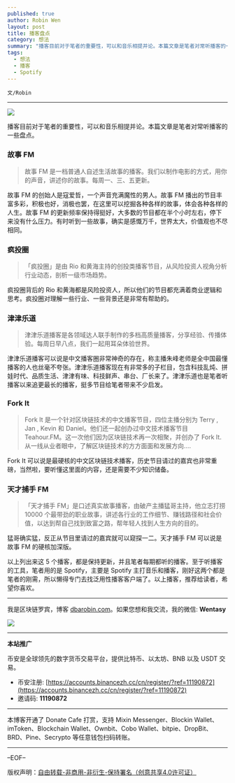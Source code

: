 ```yaml
---
published: true
author: Robin Wen
layout: post
title: 播客盘点
category: 想法
summary: "播客目前对于笔者的重要性，可以和音乐相提并论。本篇文章是笔者对常听播客的一些盘点。以上列出来这 5 个播客，都是保持更新，并且笔者每期都听的播客。至于听播客的工具，笔者用的是 Spotify，主要是 Spotify 主打音乐和播客，刚好这两个都是笔者的刚需，所以懒得专门去找泛用性播客客户端了。以上播客，推荐给读者，希望你喜欢。"
tags:
  - 想法
  - 播客
  - Spotify
---
```


`文/Robin`

***

![](https://cdn.dbarobin.com/cebgw5r.png)

播客目前对于笔者的重要性，可以和音乐相提并论。本篇文章是笔者对常听播客的一些盘点。

### 故事 FM

> 故事 FM 是一档普通人自述生活故事的播客。我们以制作电影的方式，用你的声音，讲述你的故事。每周一、三、五更新。

故事 FM 的创始人是寇爱哲，一个声音充满魔性的男人。故事 FM 播出的节目丰富多彩，积极也好，消极也罢，在这里可以挖掘各种各样的故事，体会各种各样的人生。故事 FM 的更新频率保持得挺好，大多数的节目都在半个小时左右，停下来没有什么压力。有时听到一些故事，确实是感慨万千，世界太大，价值观也不尽相同。

### 疯投圈

> 「疯投圈」是由 Rio 和黄海主持的创投类播客节目，从风险投资人视角分析行业动态，剖析一级市场趋势。

疯投圈背后的 Rio 和黄海都是风险投资人，所以他们的节目都充满着商业逻辑和思考。疯投圈对理解一些行业、一些背景还是非常有帮助的。

### 津津乐道

> 津津乐道播客是各领域达人联手制作的多档高质量播客，分享经验、传播体验。每周日早八点，我们一起用耳朵体验世界。

津津乐道播客可以说是中文播客圈非常神奇的存在，称主播朱峰老师是全中国最懂播客的人也丝毫不夸张。津津乐道播客现在有非常多的子栏目，包含科技乱炖、拼娃时代、品质生活、津津有味、科技鲜声、串台、厂长来了。津津乐道也是笔者听播客以来追更最长的播客，挺多节目给笔者带来不少启发。

### Fork It

> Fork It 是一个针对区块链技术的中文播客节目，四位主播分别为 Terry , Jan , Kevin 和 Daniel。他们还一起创办过中文技术播客节目 Teahour.FM。这一次他们因为区块链技术再一次相聚，并创办了 Fork It. 从一线从业者眼中，了解区块链技术的方方面面和发展方向....

Fork It 可以说是最硬核的中文区块链技术播客，历史节目请过的嘉宾也非常重磅，当然啦，要听懂这里面的内容，还是需要不少知识储备。

### 天才捕手 F‪M‬

> 「天才捕手 FM」是口述真实故事播客，由破产主播猛哥主持，他立志打捞 10000 个最带劲的职业故事，讲述各行业的工作细节、赚钱路径和社会价值，以达到帮自己找到致富之路，帮年轻人找到人生方向的目的。

猛哥确实猛，反正从节目里请过的嘉宾就可以窥探一二。天才捕手 F‪M 可以说是故事 FM 的硬核加深版。

以上列出来这 5 个播客，都是保持更新，并且笔者每期都听的播客。至于听播客的工具，笔者用的是 Spotify，主要是 Spotify 主打音乐和播客，刚好这两个都是笔者的刚需，所以懒得专门去找泛用性播客客户端了。以上播客，推荐给读者，希望你喜欢。

***

我是区块链罗宾，博客 [dbarobin.com](https://dbarobin.com/)。如果您想和我交流，我的微信: **Wentasy**

![](https://cdn.dbarobin.com/v4yywe2.png)

***

**本站推广**

币安是全球领先的数字货币交易平台，提供比特币、以太坊、BNB 以及 USDT 交易。

* 币安注册: [https://accounts.binancezh.cc/cn/register/?ref=11190872](https://accounts.binancezh.cc/cn/register/?ref=11190872)
* 邀请码: **11190872**

***

本博客开通了 Donate Cafe 打赏，支持 Mixin Messenger、Blockin Wallet、imToken、Blockchain Wallet、Ownbit、Cobo Wallet、bitpie、DropBit、BRD、Pine、Secrypto 等任意钱包扫码转账。

<center>
    <div class="--donate-button"
         data-button-id="f8b9df0d-af9a-460d-8258-d3f435445075"
    ></div>
</center>

***

–EOF–

版权声明：[自由转载-非商用-非衍生-保持署名（创意共享4.0许可证）](http://creativecommons.org/licenses/by-nc-nd/4.0/deed.zh)